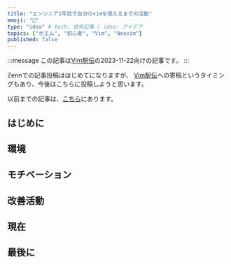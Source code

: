 ```yaml
---
title: "エンジニア1年目で自分のvimを使えるまでの活動"
emoji: "🔰"
type: "idea" # tech: 技術記事 / idea: アイデア
topics: ["ポエム", "初心者", "Vim", "Neovim"]
published: false
---
```


<!-- textlint-disable -->
:::message
この記事は[Vim駅伝](https://vim-jp.org/ekiden/)の2023-11-22向けの記事です。
:::
<!-- textlint-enable -->

Zennでの記事投稿ははじめてになりますが、
[Vim駅伝](https://vim-jp.org/ekiden/)への寄稿というタイミングもあり、今後はこちらに投稿しようと思います。

以前までの記事は、[こちら](https://qiita.com/yasunori-kirin0418)にあります。

## はじめに

## 環境

## モチベーション

## 改善活動

## 現在

## 最後に
